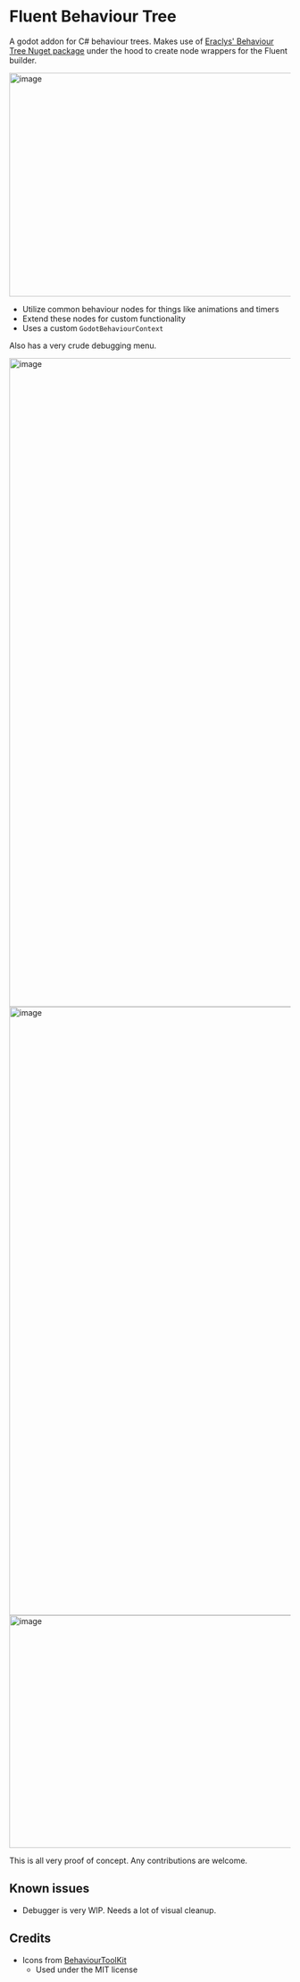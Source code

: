 # Fluent Behaviour Tree

A godot addon for C# behaviour trees. Makes use
of [Eraclys' Behaviour Tree Nuget package](https://github.com/Eraclys/BehaviourTree) under the hood to create node
wrappers for the Fluent builder.

<img width="595" height="400" alt="image" src="https://github.com/user-attachments/assets/48f7354f-051d-4059-bfe6-20c730f07533" />

- Utilize common behaviour nodes for things like animations and timers
- Extend these nodes for custom functionality
- Uses a custom `GodotBehaviourContext`

Also has a very crude debugging menu.

<img width="2025" height="1160" alt="image" src="https://github.com/user-attachments/assets/6e0d7c47-5e89-4e1b-9c41-23beb74635a6" />

<img width="1985" height="1088" alt="image" src="https://github.com/user-attachments/assets/ffa4d3f9-b916-4cf5-8ff8-06cb7aff5928" />

<img width="994" height="416" alt="image" src="https://github.com/user-attachments/assets/019083f2-9169-4f8a-be65-d4ae672f1911" />

This is all very proof of concept. Any contributions are welcome.

## Known issues

- Debugger is very WIP. Needs a lot of visual cleanup.

## Credits

- Icons from [BehaviourToolKit](https://github.com/ThePat02/BehaviourToolkit)
  - Used under the MIT license